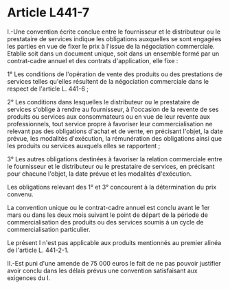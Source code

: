 # Article L441-7

I.-Une convention écrite conclue entre le fournisseur et le distributeur ou le prestataire de services indique les obligations auxquelles se sont engagées les parties en vue de fixer le prix à l'issue de la négociation commerciale. Etablie soit dans un document unique, soit dans un ensemble formé par un contrat-cadre annuel et des contrats d'application, elle fixe :

1° Les conditions de l'opération de vente des produits ou des prestations de services telles qu'elles résultent de la négociation commerciale dans le respect de l'article L. 441-6 ;

2° Les conditions dans lesquelles le distributeur ou le prestataire de services s'oblige à rendre au fournisseur, à l'occasion de la revente de ses produits ou services aux consommateurs ou en vue de leur revente aux professionnels, tout service propre à favoriser leur commercialisation ne relevant pas des obligations d'achat et de vente, en précisant l'objet, la date prévue, les modalités d'exécution, la rémunération des obligations ainsi que les produits ou services auxquels elles se rapportent ;

3° Les autres obligations destinées à favoriser la relation commerciale entre le fournisseur et le distributeur ou le prestataire de services, en précisant pour chacune l'objet, la date prévue et les modalités d'exécution.

Les obligations relevant des 1° et 3° concourent à la détermination du prix convenu.

La convention unique ou le contrat-cadre annuel est conclu avant le 1er mars ou dans les deux mois suivant le point de départ de la période de commercialisation des produits ou des services soumis à un cycle de commercialisation particulier.

Le présent I n'est pas applicable aux produits mentionnés au premier alinéa de l'article L. 441-2-1.

II.-Est puni d'une amende de 75 000 euros le fait de ne pas pouvoir justifier avoir conclu dans les délais prévus une convention satisfaisant aux exigences du I.

